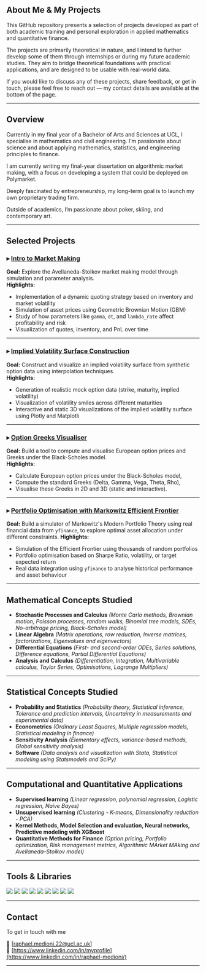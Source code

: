 ## About Me & My Projects

This GitHub repository presents a selection of projects developed as part of both academic training and personal exploration in applied mathematics and quantitative finance.

The projects are primarily theoretical in nature, and I intend to further develop some of them through internships or during my future academic studies. They aim to bridge theoretical foundations with practical applications, and are designed to be usable with real-world data.

If you would like to discuss any of these projects, share feedback, or get in touch, please feel free to reach out — my contact details are available at the bottom of the page.

---

## Overview

Currently in my final year of a Bachelor of Arts and Sciences at UCL, I specialise in mathematics and civil engineering. I’m passionate about science and about applying mathematics, statistics, and engineering principles to finance.

I am currently writing my final-year dissertation on algorithmic market making, with a focus on developing a system that could be deployed on Polymarket.

Deeply fascinated by entrepreneurship, my long-term goal is to launch my own proprietary trading firm.

Outside of academics, I’m passionate about poker, skiing, and contemporary art.

---

## Selected Projects

### ▸ [Intro to Market Making](https://github.com/RaphaelUCL/all/blob/main/Intro_to_market_making.ipynb)  
**Goal:** Explore the Avellaneda-Stoikov market making model through simulation and parameter analysis.  
**Highlights:**
- Implementation of a dynamic quoting strategy based on inventory and market volatility  
- Simulation of asset prices using Geometric Brownian Motion (GBM)  
- Study of how parameters like `gamma`, `dt`, and `lambda_rate` affect profitability and risk  
- Visualization of quotes, inventory, and PnL over time


---

### ▸ [Implied Volatility Surface Construction](https://github.com/RaphaelUCL/all/blob/main/implied_vol_surface_analysis.ipynb)  
**Goal:** Construct and visualize an implied volatility surface from synthetic option data using interpolation techniques.  
**Highlights:**
- Generation of realistic mock option data (strike, maturity, implied volatility)  
- Visualization of volatility smiles across different maturities  
- Interactive and static 3D visualizations of the implied volatility surface using Plotly and Matplotli

---

### ▸ [Option Greeks Visualiser](https://github.com/RaphaelUCL/all/blob/main/Option_Greeks_Visualiser_.ipynb)  
**Goal:** Build a tool to compute and visualise European option prices and Greeks under the Black-Scholes model.  
**Highlights:**
* Calculate European option prices under the Black-Scholes model,
* Compute the standard Greeks (Delta, Gamma, Vega, Theta, Rho),
* Visualise these Greeks in 2D and 3D (static and interactive).

---

### ▸ [Portfolio Optimisation with Markowitz Efficient Frontier](https://github.com/RaphaelUCL/Raphael_Medioni/blob/main/Portfolio_Optimisation_with_Markowitz_Efficient_Frontier.ipynb)  
**Goal:**  Build a simulator of Markowitz's Modern Portfolio Theory using real financial data from `yfinance`, to explore optimal asset allocation under different constraints.
**Highlights:**
- Simulation of the Efficient Frontier using thousands of random portfolios  
- Portfolio optimisation based on Sharpe Ratio, volatility, or target expected return  
- Real data integration using `yfinance` to analyse historical performance and asset behaviour

---

## Mathematical Concepts Studied
* **Stochastic Processes and Calculus** *(Monte Carlo methods, Brownian motion, Poisson processes, random walks, Binomial tree models, SDEs, No-arbitrage pricing, Black–Scholes model)*
* **Linear Algebra** *(Matrix operations, row reduction, Inverse matrices, factorizations, Eigenvalues and eigenvectors)*
* **Differential Equations** *(First- and second-order ODEs, Series solutions, Difference equations, Partial Differential Equations)*
* **Analysis and Calculus** *(Differentiation, Integration, Multivariable calculus, Taylor Series, Optimisations, Lagrange Multipliers)*


---
## Statistical Concepts Studied
* **Probability and Statistics** *(Probability theory, Statistical inference, Tolerance and prediction intervals, Uncertainty in measurements and experimental data)*
* **Econometrics** *(Ordinary Least Squares, Multiple regression models, Statistical modeling in finance)*
* **Sensitivity Analysis** *(Elementary effects, variance-based methods, Global sensitivity analysis)*
* **Software** *(Data analysis and visualization with Stata, Statistical modeling using Statsmodels and SciPy)*
  
---

## Computational and Quantitative Applications
* **Supervised learning** *(Linear regression, polynomial regression, Logistic regression, Naive Bayes)*
* **Unsupervised learning** *(Clustering - K-means, Dimensionality reduction - PCA)*
* **Kernel Methods, Model Selection and evaluation, Neural networks, Predictive modeling with XGBoost**
* **Quantitative Methods for Finance** *(Option pricing, Portfolio optimization, Risk management metrics, Algorithmic MArket MAking and Avellaneda–Stoikov model)*

---

## Tools & Libraries

<p align="left">
  <img src="https://img.shields.io/badge/-Python-3776AB?logo=python&logoColor=white&style=flat-square" />
  <img src="https://img.shields.io/badge/-NumPy-013243?logo=numpy&logoColor=white&style=flat-square" />
  <img src="https://img.shields.io/badge/-Pandas-150458?logo=pandas&logoColor=white&style=flat-square" />
  <img src="https://img.shields.io/badge/-Matplotlib-11557C?logo=matplotlib&logoColor=white&style=flat-square" />
  <img src="https://img.shields.io/badge/-Scikit--Learn-F7931E?logo=scikit-learn&logoColor=white&style=flat-square" />
  <img src="https://img.shields.io/badge/-Jupyter-F37626?logo=jupyter&logoColor=white&style=flat-square" />
  <img src="https://img.shields.io/badge/-LaTeX-008080?logo=latex&logoColor=white&style=flat-square" />
  <img src="https://img.shields.io/badge/MySQL-4479A1?logo=mysql&logoColor=fff)" />
  <img src="https://img.shields.io/badge/Kali%20Linux-557C94?logo=kalilinux&logoColor=fff)" />

  
</p>

---

## Contact

To get in touch with me 

📧 [raphael.medioni.22@ucl.ac.uk]  
🔗 [https://www.linkedin.com/in/myprofile](https://www.linkedin.com/in/raphael-medioni/)

---

